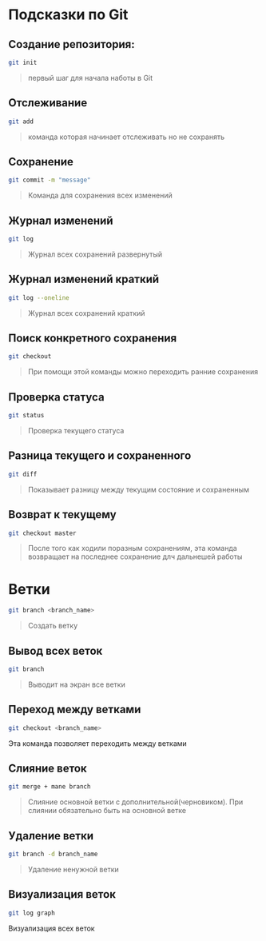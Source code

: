 # Подсказки по Git

## Создание репозитория:
```sh
git init
```
> первый шаг для начала наботы в Git

## Отслеживание
```sh
git add
```
> команда которая начинает отслеживать но не сохранять

## Сохранение
```sh
git commit -m "message"
```
> Команда для сохранения всех изменений

## Журнал изменений
```sh
git log
```
> Журнал всех сохранений развернутый

## Журнал изменений краткий
```sh
git log --oneline
```
> Журнал всех сохранений краткий

##  Поиск конкретного сохранения
```sh
git checkout
```
> При  помощи этой команды можно переходить ранние сохранения

## Проверка статуса
```sh
git status
```
> Проверка текущего статуса 

## Разница текущего и сохраненного
```sh
git diff
```
> Показывает разницу между текущим состояние и сохраненным

## Возврат к текущему
```sh
git checkout master
```
> После того как ходили поразным сохранениям, эта команда возвращает на последнее сохранение длч дальнешей работы

# Ветки
```sh
git branch <branch_name>
```
> Создать ветку

## Вывод всех веток
```sh
git branch
```
> Выводит на экран все ветки

## Переход между ветками
```sh
git checkout <branch_name>
```
Эта команда позволяет переходить между ветками

## Слияние веток
```sh
git merge + mane branch
```
> Слияние основной ветки с дополнительной(черновиком). При слиянии обязательно быть на основной ветке

## Удаление ветки
```sh
git branch -d branch_name
```
> Удаление ненужной ветки

## Визуализация веток
```sh
git log graph
```
Визуализация всех веток
